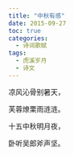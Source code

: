 ```yaml
---
title: "中秋有感"
date: 2015-09-27
toc: true
categories:
  - 诗词歌赋
tags:
  - 虎溪岁月
  - 诗文
---
```


凉风沁骨别暑天，

芙蓉燎栗雨涟涟。

十五中秋明月夜，

卧听吴郎斧声坚。
